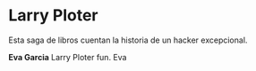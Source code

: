 # Larry Ploter

Esta saga de libros cuentan la historia de un hacker excepcional.

**Eva Garcia** Larry Ploter fun.
Eva

